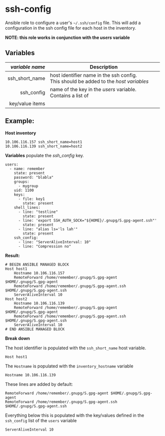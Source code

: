 # ssh-config
Ansible role to configure a user's `~/.ssh/config` file. This will add a
configuration in the ssh config file for each host in the inventory.

**NOTE: this role works in conjunction with the _users_ variable**

## Variables 

| _variable name_   | Description                                   | 
| ---:            |---                                            |
| ssh_short_name  | host identifier name in the ssh config.<br>This should be added to the _host variables_  |
| ssh_config      | name of the key in the *users* variable. Contains a list of
key/value items| 

## Example:

**Host inventory**
```
10.106.116.157 ssh_short_name=host1
10.106.116.139 ssh_short_name=host2
```

**Variables**
populate the *ssh_config* key.
```
users:
  - name: remember
    state: present
    password: "blabla"
    groups:
      - mygroup
    uid: 1100
    keys:
      - file: key1
        state: present
    shell_lines:
      - line: "testline"
        state: present
      - line: 'export SSH_AUTH_SOCK="${HOME}/.gnupg/S.gpg-agent.ssh"'
        state: present
      - line: "alias ls='ls lah'"
        state: present
    ssh_config:
      - line: "ServerAliveInterval: 10"
      - line: "Compression no"
```

**Result:**
```
# BEGIN ANSIBLE MANAGED BLOCK
Host host1
    Hostname 10.106.116.157
    RemoteForward /home/remember/.gnupg/S.gpg-agent $HOME/.gnupg/S.gpg-agent
    RemoteForward /home/remember/.gnupg/S.gpg-agent.ssh $HOME/.gnupg/S.gpg-agent.ssh
    ServerAliveInterval 10
Host host2
    Hostname 10.106.116.139
    RemoteForward /home/remember/.gnupg/S.gpg-agent $HOME/.gnupg/S.gpg-agent
    RemoteForward /home/remember/.gnupg/S.gpg-agent.ssh $HOME/.gnupg/S.gpg-agent.ssh
    ServerAliveInterval 10
# END ANSIBLE MANAGED BLOCK

```

**Break down**

The host identifier is populated with the `ssh_short_name` host variable.
```
Host host1
```

The `Hostname` is populated with the `inventory_hostname` variable
```
Hostname 10.106.116.139
```

These lines are added by default:
```
RemoteForward /home/remember/.gnupg/S.gpg-agent $HOME/.gnupg/S.gpg-agent
RemoteForward /home/remember/.gnupg/S.gpg-agent.ssh $HOME/.gnupg/S.gpg-agent.ssh
```

Everything below this is populated with the key/values defined in the
`ssh_config` list of the `users` variable

```
ServerAliveInterval 10
```


